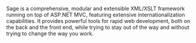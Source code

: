 Sage is a comprehensive, modular and extensible XML/XSLT framework running on top of ASP.NET MVC, featuring extensive internationalization capabilities.
It provides powerful tools for rapid web development, both on the back and the front end, while trying to stay out of the way and without trying to change the way you work.


